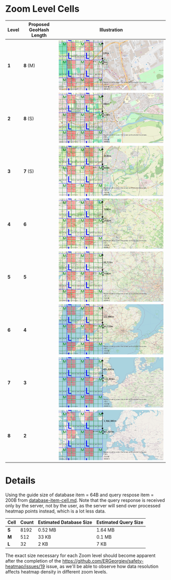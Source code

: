 # Zoom Level Cells

| Level | Proposed GeoHash Length | Illustration                                                 |
| ----- | ----------------------- | ------------------------------------------------------------ |
| **1** | **8** (M)               | ![zoom1](./img/zoom-level-regions/zoom1.png) |
| **2** | **8** (S)               | ![zoom2](.\img\zoom-level-regions\zoom2.png) |
| **3** | **7** (S)               | ![zoom3](img\zoom-level-regions\zoom3.png) |
| **4** | **6**                   | ![zoom4](img\zoom-level-regions\zoom4.png) |
| **5** | **5**                   | ![zoom5](img\zoom-level-regions\zoom5.png) |
| **6** | **4**                   | ![zoom6](img\zoom-level-regions\zoom6.png) |
| **7** | **3**                   | ![zoom7](img\zoom-level-regions\zoom7.png) |
| **8** | **2**                   | ![zoom8](img\zoom-level-regions\zoom8.png) |

# Details

Using the guide size of database item = 64B and query respose item = 200B from [database-item-cell.md](database-item-cell.md).
Note that the query response is received only by the server, not by the user, as the server will send over processed heatmap points instead, which is a lot less data.

| Cell  | Count | Estimated Database Size | Estimated Query Size |
| ----- | ----- | ----------------------- | -------------------- |
| **S** | 8192  | 0.52 MB                 | 1.64 MB              |
| **M** | 512   | 33 KB                   | 0.1 MB               |
| **L** | 32    | 2 KB                    | 7 KB                 |

The exact size necessary for each Zoom level should become apparent after the completion of the https://github.com/ERGeorgiev/safety-heatmap/issues/19 issue, as we'll be able to observe how data resolution affects heatmap density in different zoom levels.
